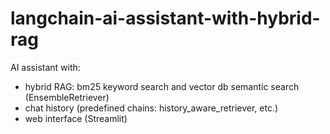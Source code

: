 # langchain-ai-assistant-with-hybrid-rag
AI assistant with:
- hybrid RAG: bm25 keyword search and vector db semantic search (EnsembleRetriever)
- chat history (predefined chains: history_aware_retriever, etc.)
- web interface (Streamlit)
